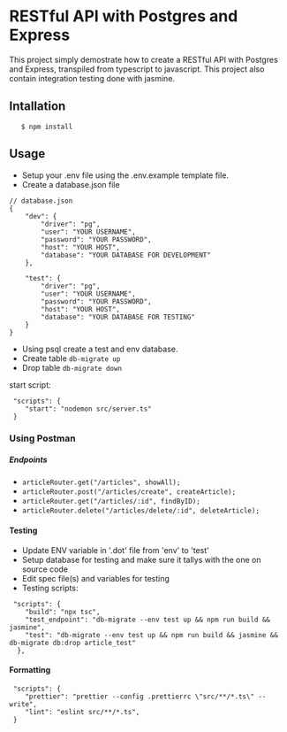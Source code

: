 # RESTful API with Postgres and Express

This project simply demostrate how to create a RESTful
API with Postgres and Express, transpiled from
typescript to javascript. This project also contain integration
testing done with jasmine.

## Intallation

`    $ npm install                      `

## Usage

- Setup your .env file using the .env.example template file.
- Create a database.json file

```
// database.json
{
    "dev": {
        "driver": "pg",
        "user": "YOUR USERNAME",
        "password": "YOUR PASSWORD",
        "host": "YOUR HOST",
        "database": "YOUR DATABASE FOR DEVELOPMENT"
    },

    "test": {
        "driver": "pg",
        "user": "YOUR USERNAME",
        "password": "YOUR PASSWORD",
        "host": "YOUR HOST",
        "database": "YOUR DATABASE FOR TESTING"
    }
}
```

- Using psql create a test and env database.
- Create table `db-migrate up`
- Drop table `db-migrate down`

start script:

```
 "scripts": {
    "start": "nodemon src/server.ts"
 }
```

### Using Postman

##### Endpoints

- `articleRouter.get("/articles", showAll);`
- `articleRouter.post("/articles/create", createArticle);`
- `articleRouter.get("/articles/:id", findByID);`
- `articleRouter.delete("/articles/delete/:id", deleteArticle);`

#### Testing

- Update ENV variable in '.dot' file from 'env' to 'test'
- Setup database for testing and make sure it tallys with the one on source code
- Edit spec file(s) and variables for testing
- Testing scripts:

```
 "scripts": {
    "build": "npx tsc",
    "test_endpoint": "db-migrate --env test up && npm run build && jasmine",
    "test": "db-migrate --env test up && npm run build && jasmine && db-migrate db:drop article_test"
  },
```

#### Formatting

```
 "scripts": {
    "prettier": "prettier --config .prettierrc \"src/**/*.ts\" --write",
    "lint": "eslint src/**/*.ts",
 }
```
